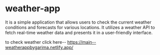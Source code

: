 # weather-app
It is a simple application that allows users to check the current weather conditions and forecasts for various locations. It utilizes a weather API to fetch real-time weather data and presents it in a user-friendly interface.

to check weather click here-- https://main--weatherappbygarima.netlify.app/
